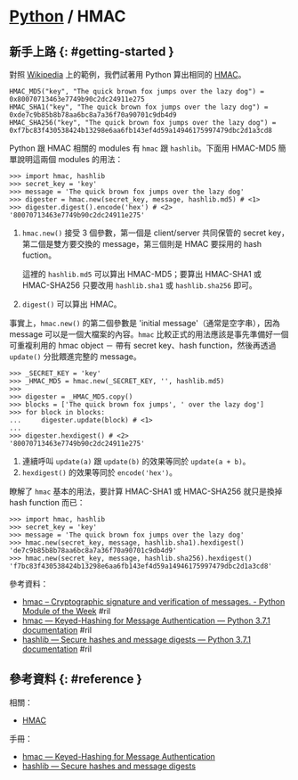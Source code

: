 # [Python](python.md) / HMAC

## 新手上路 {: #getting-started }

對照 [Wikipedia](https://en.wikipedia.org/wiki/HMAC) 上的範例，我們試著用 Python 算出相同的 [HMAC](hmac.md)。

```
HMAC_MD5("key", "The quick brown fox jumps over the lazy dog") = 0x80070713463e7749b90c2dc24911e275
HMAC_SHA1("key", "The quick brown fox jumps over the lazy dog") = 0xde7c9b85b8b78aa6bc8a7a36f70a90701c9db4d9
HMAC_SHA256("key", "The quick brown fox jumps over the lazy dog") = 0xf7bc83f430538424b13298e6aa6fb143ef4d59a14946175997479dbc2d1a3cd8
```

Python 跟 HMAC 相關的 modules 有 `hmac` 跟 `hashlib`。下面用 HMAC-MD5 簡單說明這兩個 modules 的用法：

```
>>> import hmac, hashlib
>>> secret_key = 'key'
>>> message = 'The quick brown fox jumps over the lazy dog'
>>> digester = hmac.new(secret_key, message, hashlib.md5) # <1>
>>> digester.digest().encode('hex') # <2>
'80070713463e7749b90c2dc24911e275'
```

 1. `hmac.new()` 接受 3 個參數，第一個是 client/server 共同保管的 secret key，第二個是雙方要交換的 message，第三個則是 HMAC 要採用的 hash fuction。

    這裡的 `hashlib.md5` 可以算出 HMAC-MD5；要算出 HMAC-SHA1 或 HMAC-SHA256 只要改用 `hashlib.sha1` 或 `hashlib.sha256` 即可。

 2. `digest()` 可以算出 HMAC。

事實上，`hmac.new()` 的第二個參數是 'initial message'（通常是空字串），因為 message 可以是一個大檔案的內容。`hmac` 比較正式的用法應該是事先準備好一個可重複利用的 hmac object － 帶有 secret key、hash function，然後再透過 `update()` 分批餵進完整的 message。

```
>>> _SECRET_KEY = 'key'
>>> _HMAC_MD5 = hmac.new(_SECRET_KEY, '', hashlib.md5)
>>>
>>> digester = _HMAC_MD5.copy()
>>> blocks = ['The quick brown fox jumps', ' over the lazy dog']
>>> for block in blocks:
...     digester.update(block) # <1>
...
>>> digester.hexdigest() # <2>
'80070713463e7749b90c2dc24911e275'
```

 1. 連續呼叫 `update(a)` 跟 `update(b)` 的效果等同於 `update(a + b)`。
 2. `hexdigest()` 的效果等同於 `encode('hex')`。

瞭解了 `hmac` 基本的用法，要計算 HMAC-SHA1 或 HMAC-SHA256 就只是換掉 hash function 而已：

```
>>> import hmac, hashlib
>>> secret_key = 'key'
>>> message = 'The quick brown fox jumps over the lazy dog'
>>> hmac.new(secret_key, message, hashlib.sha1).hexdigest()
'de7c9b85b8b78aa6bc8a7a36f70a90701c9db4d9'
>>> hmac.new(secret_key, message, hashlib.sha256).hexdigest()
'f7bc83f430538424b13298e6aa6fb143ef4d59a14946175997479dbc2d1a3cd8'
```

參考資料：

  - [hmac – Cryptographic signature and verification of messages\. \- Python Module of the Week](https://pymotw.com/) #ril
  - [hmac — Keyed\-Hashing for Message Authentication — Python 3\.7\.1 documentation](https://docs.python.org/3/library/hmac.html) #ril
  - [hashlib — Secure hashes and message digests — Python 3\.7\.1 documentation](https://docs.python.org/3/library/hashlib.html) #ril

## 參考資料 {: #reference }

相關：

  - [HMAC](hmac)

手冊：

  - [hmac — Keyed-Hashing for Message Authentication](https://docs.python.org/3/library/hmac.html)
  - [hashlib — Secure hashes and message digests](https://docs.python.org/3/library/hashlib.html)

